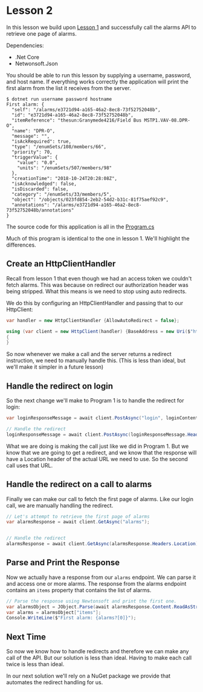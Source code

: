 # Lesson 2

In this lesson we build upon [Lesson 1](../lesson1/README.md) and successfully
call the alarms API to retrieve one page of alarms.

Dependencies:

* .Net Core
* Netwonsoft.Json

You should be able to run this lesson by supplying a username,
password, and host name. If everything works correctly the application
will print the first alarm from the list it receives from the server.

```shell
$ dotnet run username password hostname
First alarm: {
  "self": "/alarms/e3721d94-a165-46a2-8ec8-73f52752048b",
  "id": "e3721d94-a165-46a2-8ec8-73f52752048b",
  "itemReference": "thesun:Granymede4216/Field Bus MSTP1.VAV-08.DPR-O",
  "name": "DPR-O",
  "message": "",
  "isAckRequired": true,
  "type": "/enumSets/108/members/66",
  "priority": 70,
  "triggerValue": {
    "value": "0.0",
    "units": "/enumSets/507/members/98"
  },
  "creationTime": "2018-10-24T20:28:08Z",
  "isAcknowledged": false,
  "isDiscarded": false,
  "category": "/enumSets/33/members/5",
  "object": "/objects/023fd854-2eb2-54d2-b31c-81f75aef92c9",
  "annotations": "/alarms/e3721d94-a165-46a2-8ec8-73f52752048b/annotations"
}
```

The source code for this application is all in the [Program.cs](./Program.cs)

Much of this program is identical to the one in lesson 1. We'll highlight
the differences.

## Create an HttpClientHandler

Recall from lesson 1 that even though we had an access token we couldn't fetch
alarms. This was because on redirect our authorization header was being stripped.
What this means is we need to stop using auto redirects.

We do this by configuring an HttpClientHandler and passing that to our
HttpClient:

```csharp
var handler = new HttpClientHandler {AllowAutoRedirect = false};

using (var client = new HttpClient(handler) {BaseAddress = new Uri($"https://{hostname}/api/v1")})
{
}
```

So now whenever we make a call and the server returns a redirect instruction, we need
to manually handle this. (This is less than ideal, but we'll make it simpler in a future lesson)

## Handle the redirect on login

So the next change we'll make to Program 1 is to handle the redirect for login:

```csharp
var loginResponseMessage = await client.PostAsync("login", loginContent);

// Handle the redirect
loginResponseMessage = await client.PostAsync(loginResponseMessage.Headers.Location, loginContent);
```

What we are doing is making the call just like we did in Program 1. But we know
that we are going to get a redirect, and we know that the response will have a
Location header of the actual URL we need to use. So the second call uses that URL.

## Handle the redirect on a call to alarms

Finally we can make our call to fetch the first page of alarms. Like our login call,
we are manually handling the redirect.

```csharp
// Let's attempt to retrieve the first page of alarms
var alarmsResponse = await client.GetAsync("alarms");


// Handle the redirect
alarmsResponse = await client.GetAsync(alarmsResponse.Headers.Location);
```

## Parse and Print the Response

Now we actually have a response from our `alarms` endpoint. We can parse it
and access one or more alarms. The response from the alarms endpoint contains
an `items` property that contains the list of alarms.

```csharp
// Parse the response using Newtonsoft and print the first one.
var alarmsObject = JObject.Parse(await alarmsResponse.Content.ReadAsStringAsync());
var alarms = alarmsObject["items"];
Console.WriteLine($"First alarm: {alarms?[0]}");
```

## Next Time

So now we know how to handle redirects and therefore we can make any call of the API.
But our solution is less than ideal. Having to make each call twice is less than
ideal.

In our next solution we'll rely on a NuGet package we provide that automates the
redirect handling for us.
